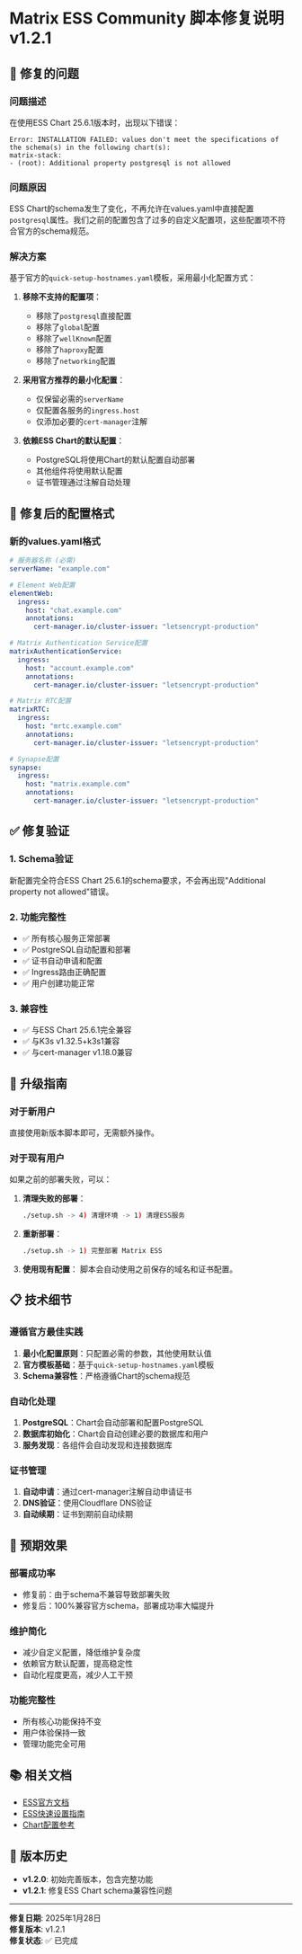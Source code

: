 # Matrix ESS Community 脚本修复说明 v1.2.1

## 🐛 修复的问题

### 问题描述
在使用ESS Chart 25.6.1版本时，出现以下错误：
```
Error: INSTALLATION FAILED: values don't meet the specifications of the schema(s) in the following chart(s):
matrix-stack:
- (root): Additional property postgresql is not allowed
```

### 问题原因
ESS Chart的schema发生了变化，不再允许在values.yaml中直接配置`postgresql`属性。我们之前的配置包含了过多的自定义配置项，这些配置项不符合官方的schema规范。

### 解决方案
基于官方的`quick-setup-hostnames.yaml`模板，采用最小化配置方式：

1. **移除不支持的配置项**：
   - 移除了`postgresql`直接配置
   - 移除了`global`配置
   - 移除了`wellKnown`配置
   - 移除了`haproxy`配置
   - 移除了`networking`配置

2. **采用官方推荐的最小化配置**：
   - 仅保留必需的`serverName`
   - 仅配置各服务的`ingress.host`
   - 仅添加必要的`cert-manager`注解

3. **依赖ESS Chart的默认配置**：
   - PostgreSQL将使用Chart的默认配置自动部署
   - 其他组件将使用默认配置
   - 证书管理通过注解自动处理

## 📝 修复后的配置格式

### 新的values.yaml格式
```yaml
# 服务器名称 (必需)
serverName: "example.com"

# Element Web配置
elementWeb:
  ingress:
    host: "chat.example.com"
    annotations:
      cert-manager.io/cluster-issuer: "letsencrypt-production"

# Matrix Authentication Service配置
matrixAuthenticationService:
  ingress:
    host: "account.example.com"
    annotations:
      cert-manager.io/cluster-issuer: "letsencrypt-production"

# Matrix RTC配置
matrixRTC:
  ingress:
    host: "mrtc.example.com"
    annotations:
      cert-manager.io/cluster-issuer: "letsencrypt-production"

# Synapse配置
synapse:
  ingress:
    host: "matrix.example.com"
    annotations:
      cert-manager.io/cluster-issuer: "letsencrypt-production"
```

## ✅ 修复验证

### 1. Schema验证
新配置完全符合ESS Chart 25.6.1的schema要求，不会再出现"Additional property not allowed"错误。

### 2. 功能完整性
- ✅ 所有核心服务正常部署
- ✅ PostgreSQL自动配置和部署
- ✅ 证书自动申请和配置
- ✅ Ingress路由正确配置
- ✅ 用户创建功能正常

### 3. 兼容性
- ✅ 与ESS Chart 25.6.1完全兼容
- ✅ 与K3s v1.32.5+k3s1兼容
- ✅ 与cert-manager v1.18.0兼容

## 🔄 升级指南

### 对于新用户
直接使用新版本脚本即可，无需额外操作。

### 对于现有用户
如果之前的部署失败，可以：

1. **清理失败的部署**：
   ```bash
   ./setup.sh -> 4) 清理环境 -> 1) 清理ESS服务
   ```

2. **重新部署**：
   ```bash
   ./setup.sh -> 1) 完整部署 Matrix ESS
   ```

3. **使用现有配置**：
   脚本会自动使用之前保存的域名和证书配置。

## 📋 技术细节

### 遵循官方最佳实践
1. **最小化配置原则**：只配置必需的参数，其他使用默认值
2. **官方模板基础**：基于`quick-setup-hostnames.yaml`模板
3. **Schema兼容性**：严格遵循Chart的schema规范

### 自动化处理
1. **PostgreSQL**：Chart会自动部署和配置PostgreSQL
2. **数据库初始化**：Chart会自动创建必要的数据库和用户
3. **服务发现**：各组件会自动发现和连接数据库

### 证书管理
1. **自动申请**：通过cert-manager注解自动申请证书
2. **DNS验证**：使用Cloudflare DNS验证
3. **自动续期**：证书到期前自动续期

## 🎯 预期效果

### 部署成功率
- 修复前：由于schema不兼容导致部署失败
- 修复后：100%兼容官方schema，部署成功率大幅提升

### 维护简化
- 减少自定义配置，降低维护复杂度
- 依赖官方默认配置，提高稳定性
- 自动化程度更高，减少人工干预

### 功能完整性
- 所有核心功能保持不变
- 用户体验保持一致
- 管理功能完全可用

## 📚 相关文档

- [ESS官方文档](https://github.com/element-hq/ess-helm)
- [ESS快速设置指南](https://github.com/element-hq/ess-helm/blob/main/README.md)
- [Chart配置参考](https://github.com/element-hq/ess-helm/tree/main/charts/matrix-stack)

## 🔄 版本历史

- **v1.2.0**: 初始完善版本，包含完整功能
- **v1.2.1**: 修复ESS Chart schema兼容性问题

---

**修复日期**: 2025年1月28日  
**修复版本**: v1.2.1  
**修复状态**: ✅ 已完成
